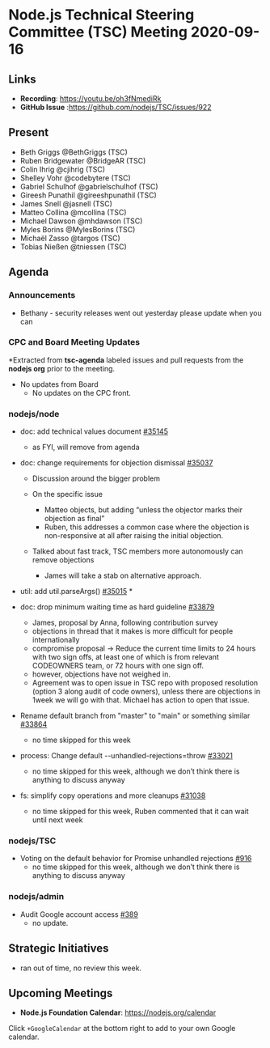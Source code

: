 # Node.js Technical Steering Committee (TSC) Meeting 2020-09-16

## Links

* **Recording**:  https://youtu.be/oh3fNmediRk
* **GitHub Issue** :https://github.com/nodejs/TSC/issues/922

## Present

* Beth Griggs @BethGriggs (TSC)
* Ruben Bridgewater @BridgeAR (TSC)
* Colin Ihrig @cjihrig (TSC)
* Shelley Vohr @codebytere (TSC)
* Gabriel Schulhof @gabrielschulhof (TSC)
* Gireesh Punathil @gireeshpunathil (TSC)
* James Snell @jasnell (TSC)
* Matteo Collina @mcollina (TSC)
* Michael Dawson @mhdawson (TSC)
* Myles Borins @MylesBorins (TSC)
* Michaël Zasso @targos (TSC)
* Tobias Nießen @tniessen (TSC)

## Agenda

### Announcements

* Bethany - security releases went out yesterday please update when you can

### CPC and Board Meeting Updates

*Extracted from **tsc-agenda** labeled issues and pull requests from the **nodejs org** prior to the meeting.

* No updates from Board
  * No updates on the CPC front.

### nodejs/node

* doc: add technical values document [#35145](https://github.com/nodejs/node/pull/35145)
  * as FYI, will remove from agenda

* doc: change requirements for objection dismissal [#35037](https://github.com/nodejs/node/pull/35037)
  * Discussion around the bigger problem
  * On the specific issue
    * Matteo objects, but adding “unless the objector marks their objection as final”
    * Ruben, this addresses a common case where the objection is non-responsive at all
      after raising the initial objection.

  * Talked about fast track, TSC members more autonomously can remove objections
    * James will take a stab on alternative approach.

* util: add util.parseArgs() [#35015](https://github.com/nodejs/node/pull/35015)
  *

* doc: drop minimum waiting time as hard guideline [#33879](https://github.com/nodejs/node/pull/33879)
  * James, proposal by Anna, following contribution survey
  * objections in thread that it makes is more difficult for people internationally
  * compromise proposal ->
      Reduce the current time limits to 24 hours with two sign offs, at least one of which is from
      relevant CODEOWNERS team, or 72 hours with one sign off.
  * however, objections have not weighed in.
  * Agreement was to open issue in TSC repo with proposed resolution (option 3 along audit of code owners), unless there are objections  in 1week we will go with that.  Michael has action to open that issue.

* Rename default branch from "master" to "main" or something similar [#33864](https://github.com/nodejs/node/issues/33864)
  * no time skipped for this week

* process: Change default --unhandled-rejections=throw [#33021](https://github.com/nodejs/node/pull/33021)
  * no time skipped for this week, although we don’t think there is anything to discuss anyway

* fs: simplify copy operations and more cleanups [#31038](https://github.com/nodejs/node/pull/31038)
  * no time skipped for this week, Ruben commented that it can wait until next week

### nodejs/TSC

* Voting on the default behavior for Promise unhandled rejections [#916](https://github.com/nodejs/TSC/issues/916)
  * no time skipped for this week, although we don’t think there is anything to discuss anyway

### nodejs/admin

* Audit Google account access [#389](https://github.com/nodejs/admin/issues/389)
  * no update.

## Strategic Initiatives
* ran out of time, no review this week.

## Upcoming Meetings

* **Node.js Foundation Calendar**: https://nodejs.org/calendar

Click `+GoogleCalendar` at the bottom right to add to your own Google calendar.
